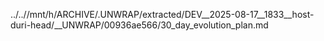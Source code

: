 ../..//mnt/h/ARCHIVE/.UNWRAP/extracted/DEV__2025-08-17__1833__host-duri-head/__UNWRAP/00936ae566/30_day_evolution_plan.md